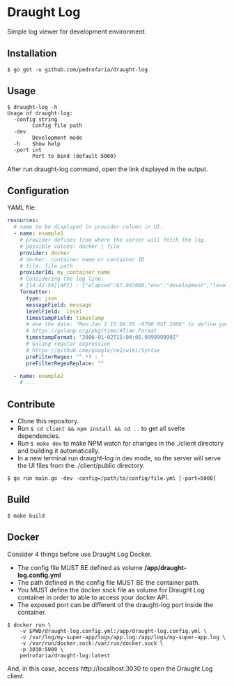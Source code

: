 # Draught Log

Simple log viewer for development environment.

## Installation

`$ go get -u github.com/pedrofaria/draught-log`

## Usage

```
$ draught-log -h
Usage of draught-log:
  -config string
    	Config file path
  -dev
    	Development mode
  -h	Show help
  -port int
    	Port to bind (default 5000)
```

After run draught-log command, open the link displayed in the output.

## Configuration

YAML file:

````yaml
resources:
  # name to be displayed in provider column in UI.
  - name: example1
    # provider defines from where the server will fetch the log.
    # possible values: docker | file
    provider: docker 
    # docker: container name or container ID
    # file: file path
    providerId: my_container_name
    # Considering the log line:
    # [14:42:59][API] : {"elapsed":67.047686,"env":"development","level":"info","message":"Request handled","timestamp":"2020-05-25T14:42:59.722714315Z"}
    formatter:
      type: json
      messageField: message
      levelField:  level
      timestampField: timestamp
      # Use the date: "Mon Jan 2 15:04:05 -0700 MST 2006" to define your format.
      # https://golang.org/pkg/time/#Time.Format
      timestampFormat: "2006-01-02T15:04:05.999999999Z"
      # Golang regular expression
      # https://github.com/google/re2/wiki/Syntax
      preFilterRegex: "^.*? : "
      preFilterRegexReplace: ""

  - name: example2
    # ...
```` 

## Contribute

* Clone this repository.
* Run `$ cd client && npm install && cd ..` to get all svelte dependencies.
* Run `$ make dev` to make NPM watch for changes in the ./client directory and building it automatically.
* In a new terminal run draught-log in dev mode, so the server will serve the UI files from the ./client/public directory.

`$ go run main.go -dev -config=/path/to/config/file.yml [-port=5000]`


## Build

`$ make build`

## Docker

Consider 4 things before use Draught Log Docker.

* The config file MUST BE defined as volume **/app/draught-log.config.yml**
* The path defined in the config file MUST BE the container path.
* You MUST define the docker sock file as volume for Draught Log container in order to able to access your docker API.
* The exposed port can be different of the draught-log port inside the container.

```
$ docker run \
    -v $PWD/draught-log.config.yml:/app/draught-log.config.yml \
    -v /var/log/my-super-app/logs/app.log:/app/logs/my-super-app.log \
    -v /var/run/docker.sock:/var/run/docker.sock \
    -p 3030:5000 \
    pedrofaria/draught-log:latest
```

And, in this case, access http://localhost:3030 to open the Draught Log client.
